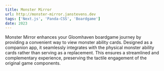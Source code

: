 ```yaml
---
title: Monster Mirror
url: http://monster-mirror.janstevens.dev
tags: ['Next.js', 'Panda-CSS', 'Boardgame']
date: 2023
---
```


Monster Mirror enhances your Gloomhaven boardgame journey by providing a convenient way to view monster ability cards. Designed as a companion app, it seamlessly integrates with the physical monster ability cards rather than serving as a replacement. This ensures a streamlined and complementary experience, preserving the tactile engagement of the original game components.
